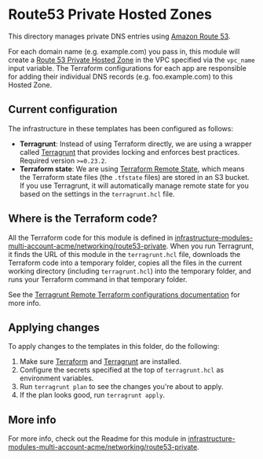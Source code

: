 # Route53 Private Hosted Zones

This directory manages private DNS entries using [Amazon Route 53](https://aws.amazon.com/route53/).

For each domain name (e.g. example.com) you pass in, this module will create a [Route 53 Private Hosted
Zone](http://docs.aws.amazon.com/Route53/latest/DeveloperGuide/AboutHZWorkingWith.html) in the VPC specified via the
`vpc_name` input variable. The Terraform configurations for each app are responsible for adding their individual DNS
records (e.g. foo.example.com) to this Hosted Zone.




## Current configuration

The infrastructure in these templates has been configured as follows:

* **Terragrunt**: Instead of using Terraform directly, we are using a wrapper called
  [Terragrunt](https://github.com/gruntwork-io/terragrunt) that provides locking and enforces best practices. Required
  version `>=0.23.2`.
* **Terraform state**: We are using [Terraform Remote State](https://www.terraform.io/docs/state/remote/), which
  means the Terraform state files (the `.tfstate` files) are stored in an S3 bucket. If you use Terragrunt, it will
  automatically manage remote state for you based on the settings in the `terragrunt.hcl` file.





## Where is the Terraform code?

All the Terraform code for this module is defined in [infrastructure-modules-multi-account-acme/networking/route53-private](https://github.com/gruntwork-io/infrastructure-modules-multi-account-acme/tree/master/networking/route53-private).
When you run Terragrunt, it finds the URL of this module in the `terragrunt.hcl` file, downloads the Terraform code into
a temporary folder, copies all the files in the current working directory (including `terragrunt.hcl`) into the
temporary folder, and runs your Terraform command in that temporary folder.

See the [Terragrunt Remote Terraform configurations
documentation](https://github.com/gruntwork-io/terragrunt#remote-terraform-configurations) for more info.




## Applying changes

To apply changes to the templates in this folder, do the following:

1. Make sure [Terraform](https://www.terraform.io/) and [Terragrunt](https://github.com/gruntwork-io/terragrunt) are
   installed.
1. Configure the secrets specified at the top of `terragrunt.hcl` as environment variables.
1. Run `terragrunt plan` to see the changes you're about to apply.
1. If the plan looks good, run `terragrunt apply`.




## More info

For more info, check out the Readme for this module in [infrastructure-modules-multi-account-acme/networking/route53-private](https://github.com/gruntwork-io/infrastructure-modules-multi-account-acme/tree/master/networking/route53-private).
